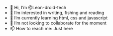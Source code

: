 - 👋 Hi, I’m @Leon-droid-tech
- 👀 I’m interested in writing, fishing and reading
- 🌱 I’m currently learning html, css and javascript
- 💞️ I’m not looking to collaborate for the moment
- 📫 How to reach me: Just here

<!---
Leon-droid-tech/Leon-droid-tech is a ✨ special ✨ repository because its `README.md` (this file) appears on your GitHub profile.
You can click the Preview link to take a look at your changes.
--->
